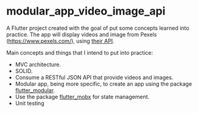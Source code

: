 # modular_app_video_image_api
A Flutter project created with the goal of put some concepts learned into practice. The app will display videos and image from Pexels (https://www.pexels.com/), using [their API](https://www.pexels.com/api/).

Main concepts and things that I intend to put into practice:
- MVC architecture.
- SOLID.
- Consume a RESTful JSON API that provide videos and images.
- Modular app, being more specific, to create an app using the package [flutter_modular](https://pub.dev/packages/flutter_modular).
- Use the package [flutter_mobx](https://pub.dev/packages/flutter_mobx) for state management.
- Unit testing
